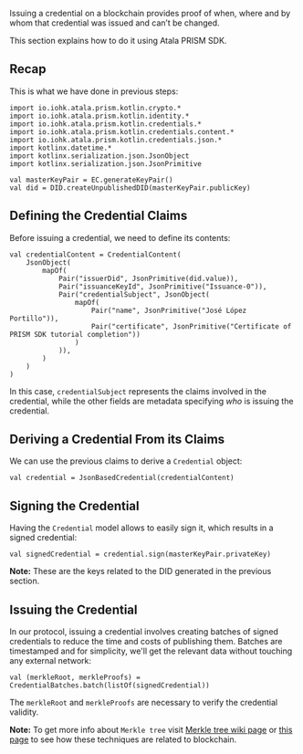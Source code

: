 Issuing a credential on a blockchain provides proof of when, where and by whom that credential was issued and can’t be changed.

This section explains how to do it using Atala PRISM SDK.

## Recap

This is what we have done in previous steps:

```kotlin:ank
import io.iohk.atala.prism.kotlin.crypto.*
import io.iohk.atala.prism.kotlin.identity.*
import io.iohk.atala.prism.kotlin.credentials.*
import io.iohk.atala.prism.kotlin.credentials.content.*
import io.iohk.atala.prism.kotlin.credentials.json.*
import kotlinx.datetime.*
import kotlinx.serialization.json.JsonObject
import kotlinx.serialization.json.JsonPrimitive

val masterKeyPair = EC.generateKeyPair()
val did = DID.createUnpublishedDID(masterKeyPair.publicKey)
```

## Defining the Credential Claims

Before issuing a credential, we need to define its contents:

```kotlin:ank
val credentialContent = CredentialContent(
    JsonObject(
        mapOf(
            Pair("issuerDid", JsonPrimitive(did.value)),
            Pair("issuanceKeyId", JsonPrimitive("Issuance-0")),
            Pair("credentialSubject", JsonObject(
                mapOf(
                    Pair("name", JsonPrimitive("José López Portillo")),
                    Pair("certificate", JsonPrimitive("Certificate of PRISM SDK tutorial completion"))
                )
            )),
        )
    )
)
```

In this case, `credentialSubject` represents the claims involved in the credential, while the other fields are metadata specifying *who* is issuing the credential.


## Deriving a Credential From its Claims

We can use the previous claims to derive a `Credential` object:

```kotlin:ank
val credential = JsonBasedCredential(credentialContent)
```

## Signing the Credential

Having the `Credential` model allows to easily sign it, which results in a signed credential:

```kotlin:ank
val signedCredential = credential.sign(masterKeyPair.privateKey)
```

**Note:** These are the keys related to the DID generated in the previous section.


## Issuing the Credential

In our protocol, issuing a credential involves creating batches of signed credentials to reduce the time and costs of publishing them. Batches are timestamped and for simplicity, we'll get the relevant data without touching any external network:

```kotlin:ank
val (merkleRoot, merkleProofs) = CredentialBatches.batch(listOf(signedCredential))
```

The `merkleRoot` and `merkleProofs` are necessary to verify the credential validity.

**Note:** To get more info about `Merkle tree` visit [Merkle tree wiki page](https://en.wikipedia.org/wiki/Merkle_tree) or [this page](https://www.investopedia.com/terms/m/merkle-root-cryptocurrency.asp) to see how these techniques are related to blockchain.
